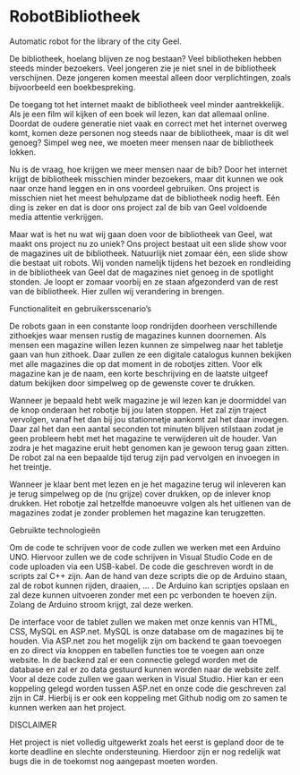 # RobotBibliotheek
Automatic robot for the library of the city Geel.

De bibliotheek, hoelang blijven ze nog bestaan? Veel bibliotheken hebben steeds minder bezoekers. Veel jongeren zie je niet snel in de bibliotheek verschijnen. Deze jongeren komen meestal alleen door verplichtingen, zoals bijvoorbeeld een boekbespreking.  

De toegang tot het internet maakt de bibliotheek veel minder aantrekkelijk. Als je een film wil kijken of een boek wil lezen, kan dat allemaal online. Doordat de oudere generatie niet vaak en correct met het internet overweg komt, komen deze personen nog steeds naar de bibliotheek, maar is dit wel genoeg? Simpel weg nee, we moeten meer mensen naar de bibliotheek lokken. 

Nu is de vraag, hoe krijgen we meer mensen naar de bib? Door het internet krijgt de bibliotheek misschien minder bezoekers, maar dit kunnen we ook naar onze hand leggen en in ons voordeel gebruiken. Ons project is misschien niet het meest behulpzame dat de bibliotheek nodig heeft. Eén ding is zeker en dat is door ons project zal de bib van Geel voldoende media attentie verkrijgen.  

Maar wat is het nu wat wij gaan doen voor de bibliotheek van Geel, wat maakt ons project nu zo uniek? Ons project bestaat uit een slide show voor de magazines uit de bibliotheek. Natuurlijk niet zomaar één, een slide show die bestaat uit robots. Wij vonden namelijk tijdens het bezoek en rondleiding in de bibliotheek van Geel dat de magazines niet genoeg in de spotlight stonden. Je loopt er zomaar voorbij en ze staan afgezonderd van de rest van de bibliotheek. Hier zullen wij verandering in brengen. 

Functionaliteit en gebruikersscenario’s 

De robots gaan in een constante loop rondrijden doorheen verschillende zithoekjes waar mensen rustig de magazines kunnen doornemen. Als mensen een magazine willen lezen kunnen ze simpelweg naar het tabletje gaan van hun zithoek. Daar zullen ze een digitale catalogus kunnen bekijken met alle magazines die op dat moment in de robotjes zitten. Voor elk magazine kan je de naam, een korte beschrijving en de laatste uitgeef datum bekijken door simpelweg op de gewenste cover te drukken.  

Wanneer je bepaald hebt welk magazine je wil lezen kan je doormiddel van de knop onderaan het robotje bij jou laten stoppen. Het zal zijn traject vervolgen, vanaf het dan bij jou stationnetje aankomt zal het daar invoegen. Daar zal het dan een aantal seconden tot minuten blijven stilstaan zodat je geen probleem hebt met het magazine te verwijderen uit de houder. Van zodra je het magazine eruit hebt genomen kan je gewoon terug gaan zitten. De robot zal na een bepaalde tijd terug zijn pad vervolgen en invoegen in het treintje. 

Wanneer je klaar bent met lezen en je het magazine terug wil inleveren kan je terug simpelweg op de (nu grijze) cover drukken, op de inlever knop drukken. Het robotje zal hetzelfde manoeuvre volgen als het uitlenen van de magazines zodat je zonder problemen het magazine kan terugzetten. 

Gebruikte technologieën 

Om de code te schrijven voor de code zullen we werken met een Arduino UNO. Hiervoor zullen we de code schrijven in Visual Studio Code en de code uploaden via een USB-kabel. De code die geschreven wordt in de scripts zal C++ zijn. Aan de hand van deze scripts die op de Arduino staan, zal de robot kunnen rijden, draaien, … . De Arduino kan scriptjes opslaan en zal deze kunnen uitvoeren zonder met een pc verbonden te hoeven zijn. Zolang de Arduino stroom krijgt, zal deze werken. 

De interface voor de tablet zullen we maken met onze kennis van HTML, CSS, MySQL en ASP.net. MySQL is onze database om de magazines bij te houden. Via ASP.net zou het mogelijk zijn om backend te gaan toevoegen en zo direct via knoppen en tabellen functies toe te voegen aan onze website. In de backend zal er een connectie gelegd worden met de database en zal er zo data gestuurd kunnen worden naar de website zelf. Voor al deze code zullen we gaan werken in Visual Studio. Hier kan er een koppeling gelegd worden tussen ASP.net en onze code die geschreven zal zijn in C#. Hierbij is er ook een koppeling met Github nodig om zo samen te kunnen werken aan het project.


DISCLAIMER

Het project is niet volledig uitgewerkt zoals het eerst is gepland door de te korte deadline en slechte ondersteuning. Hierdoor zijn er nog redelijk wat bugs die in de toekomst nog aangepast moeten worden.
